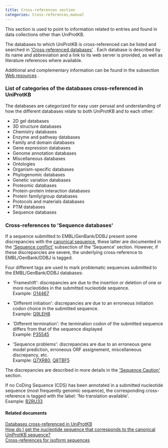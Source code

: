 ```yaml
---
title: Cross-references section
categories: Cross-references,manual
---
```


This section is used to point to information related to entries and found in data collections other than UniProtKB.

The databases to which UniProtKB is cross-referenced can be listed and searched in ['Cross-referenced databases'](http://www.uniprot.org/database) . Each database is described by its name and abbreviation and a link to its web server is provided, as well as literature references where available.

Additional and complementary information can be found in the subsection [Web resources](https://www.uniprot.org/help/web_resource) .

### List of categories of the databases cross-referenced in UniProtKB

The databases are categorized for easy user perusal and understanding of how the different databases relate to both UniProtKB and to each other:

-   2D gel databases
-   3D structure databases
-   Chemistry databases
-   Enzyme and pathway databases
-   Family and domain databases
-   Gene expression databases
-   Genome annotation databases
-   Miscellaneous databases
-   Ontologies
-   Organism-specific databases
-   Phylogenomic databases
-   Genetic variation databases
-   Proteomic databases
-   Protein-protein interaction databases
-   Protein family/group databases
-   Protocols and materials databases
-   PTM databases
-   Sequence databases

### Cross-references to 'Sequence databases'

If a sequence submitted to EMBL/GenBank/DDBJ present some discrepancies with the [canonical sequence](http://www.uniprot.org/help/canonical%5Fand%5Fisoforms), these latter are documented in the ['Sequence conflict'](https://www.uniprot.org/help/conflict) subsection of the 'Sequence' section. However, if these discrepancies are severe, the underlying cross-reference to EMBL/GenBank/DDBJ is tagged.

Four different tags are used to mark problematic sequences submitted to the EMBL/GenBank/DDBJ databases:

-   'Frameshift': discrepancies are due to the insertion or deletion of one or more nucleotides in the submitted nucleotide sequence.  
    Example: [O14467](https://www.uniprot.org/uniprotkb/O14467#cross-references)

<!-- -->

-   'Different initiation': discrepancies are due to an erroneous initiation codon choice in the submitted sequence.  
    Example: [Q9LEH8](https://www.uniprot.org/uniprotkb/Q9LEH8#cross-references)

<!-- -->

-   'Different termination': the termination codon of the submitted sequence differs from that of the sequence displayed  
    Example: [P35545](https://www.uniprot.org/uniprotkb/P35545#cross-references)

<!-- -->

-   'Sequence problems': discrepancies are due to an erroneous gene model prediction, erroneous ORF assignement, miscellaneous discrepancy, etc.  
    Example: [Q7XR80](https://www.uniprot.org/uniprotkb/Q7XR80#cross-references), [Q8TBF5](https://www.uniprot.org/uniprotkb/Q8TBF5#cross-references)

The discrepancies are described in more details in the ['Sequence Caution'](https://www.uniprot.org/help/sequence%5Fcaution) section.

If no CoDing Sequence (CDS) has been annotated in a submitted nucleotide sequence (most frequently genomic sequence), the corresponding cross-reference is tagged with the label: 'No translation available'.  
Example: [B2RU33](https://www.uniprot.org/uniprotkb/B2RU33#cross-references)

#### Related documents

[Databases cross-referenced in UniProtKB](http://www.uniprot.org/database)  
[How do I get the nucleotide sequence that corresponds to the canonical UniProtKB sequence?](http://www.uniprot.org/help/canonical%5Fnucleotide)  
[Cross-references for isoform sequences](http://www.uniprot.org/help/isoform%5Fcrossreferences)
